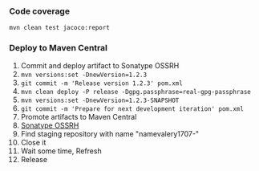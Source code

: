 ### Code coverage

`mvn clean test jacoco:report`

### Deploy to Maven Central

1. Commit and deploy artifact to Sonatype OSSRH
  1. `mvn versions:set -DnewVersion=1.2.3`
  1. `git commit -m 'Release version 1.2.3' pom.xml`
  1. `mvn clean deploy -P release -Dgpg.passphrase=real-gpg-passphrase`
  1. `mvn versions:set -DnewVersion=1.2.3-SNAPSHOT`
  1. `git commit -m 'Prepare for next development iteration' pom.xml`
1. Promote artifacts to Maven Central
  1. [Sonatype OSSRH](https://oss.sonatype.org/)
  1. Find staging repository with name "namevalery1707-"
  1. Close it
  1. Wait some time, Refresh
  1. Release

